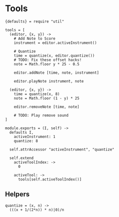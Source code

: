 Tools
=====

    {defaults} = require "util"

    tools = [
      (editor, {x, y}) ->
        # Add Note to Score
        instrument = editor.activeInstrument()

        # Quantize
        time = quantize(x, editor.quantize())
        # TODO: Fix these offset hacks!
        note = Math.floor y * 25 - 0.5

        editor.addNote [time, note, instrument]

        editor.playNote instrument, note

      (editor, {x, y}) ->
        time = quantize(x, 8)
        note = Math.floor (1 - y) * 25

        editor.removeNote [time, note]
        
        # TODO: Play remove sound
    ]

    module.exports = (I, self) ->
      defaults I,
        activeInstrument: 1
        quantize: 8

      self.attrAccessor "activeInstrument", "quantize"

      self.extend
        activeToolIndex: ->
          0

        activeTool: ->
          tools[self.activeToolIndex()]

Helpers
-------

    quantize = (x, n) ->
      (((x + 1/(2*n)) * n)|0)/n
